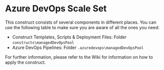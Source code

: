 # Azure DevOps Scale Set

This construct consists of several components in different places. You can use the following table to make sure you are aware of all the ones you need:

- Construct Templates, Scripts & Deployment Files: Folder `constructs\managedDevOpsPool`
- Azure DevOps Pipelines: Folder  `.azuredevops\managedDevOpsPool`

For further information, please refer to the Wiki for information on how to apply the construct.
